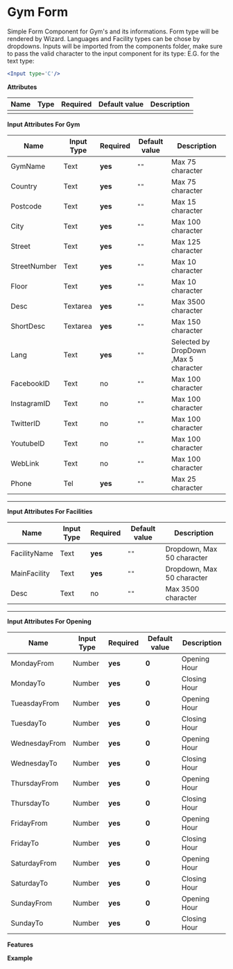 # Gym Form

Simple Form Component for Gym's and its informations.
Form type will be rendered by Wizard.
Languages and Facility types can be chose by dropdowns.
Inputs will be imported from the components folder, make sure to pass the valid character to the input component for its type:
E.G. for the text type:
```jsx
<Input type='C'/>
```




**Attributes**


| Name      | Type                 | Required | Default value       | Description                                                              |
|-----------|----------------------|----------|----------------------|--------------------------------------------------------------------------|
|    |       |   |                      |                          |


**Input Attributes For Gym**

| Name      | Input Type                 | Required | Default value       | Description                                                              |
|-----------|----------------------|----------|----------------------|--------------------------------------------------------------------------|
|  GymName  | Text      |  **yes** |         `""`             |               Max 75 character           |
|  Country  | Text      |  **yes** |         `""`             |               Max 75 character           |
|  Postcode  | Text      |  **yes** |         `""`             |               Max 15 character           |
|  City  | Text      |  **yes** |         `""`             |               Max 100 character           |
|  Street  | Text      |  **yes** |         `""`             |               Max 125 character           |
|  StreetNumber  | Text      |  **yes** |         `""`             |               Max 10 character           |
|  Floor  | Text      |  **yes** |         `""`             |               Max 10 character           |
|  Desc  | Textarea      |  **yes** |         `""`             |               Max 3500 character           |
|  ShortDesc  | Textarea      |  **yes** |         `""`             |               Max 150 character           |
|  Lang  | Text      |  **yes** |         `""`             |               Selected by DropDown ,Max 5 character            |
|  FacebookID  | Text      |  no |         `""`             |               Max 100 character           |
|  InstagramID  | Text     |  no |         `""`             |               Max 100 character           |
|  TwitterID  | Text     |  no |         `""`             |               Max 100 character           |
|  YoutubeID  | Text     |  no |         `""`             |               Max 100 character           |
|  WebLink  | Text     |  no |         `""`             |               Max 100 character           |
|  Phone  | Tel      |  **yes** |         `""`             |               Max 25 character           |

---

**Input Attributes For Facilities**

| Name      | Input Type                 | Required | Default value       | Description                                                              |
|-----------|----------------------|----------|----------------------|--------------------------------------------------------------------------|
|  FacilityName  | Text      |  **yes** |         `""`             |               Dropdown, Max 50 character 
|  MainFacility  | Text      |  **yes** |         `""`             |               Dropdown, Max 50 character 
|  Desc  | Text      |  no |         `""`             |              Max 3500 character 

---

**Input Attributes For Opening**

| Name      | Input Type                 | Required | Default value       | Description                                                              |
|-----------|----------------------|----------|----------------------|--------------------------------------------------------------------------|
|  MondayFrom  | Number      |  **yes** |         **0**             |              Opening Hour 
|  MondayTo  | Number      |  **yes** |         **0**             |              Closing Hour 
|  TueasdayFrom  | Number      |  **yes** |         **0**             |              Opening Hour 
|  TuesdayTo  | Number      |  **yes** |         **0**             |              Closing Hour 
|  WednesdayFrom  | Number      |  **yes** |         **0**             |              Opening Hour 
|  WednesdayTo  | Number      |  **yes** |         **0**             |              Closing Hour 
|  ThursdayFrom  | Number      |  **yes** |         **0**             |              Opening Hour 
|  ThursdayTo  | Number      |  **yes** |         **0**             |              Closing Hour 
|  FridayFrom  | Number      |  **yes** |         **0**             |              Opening Hour 
|  FridayTo  | Number      |  **yes** |         **0**             |              Closing Hour 
|  SaturdayFrom  | Number      |  **yes** |         **0**             |              Opening Hour 
|  SaturdayTo  | Number      |  **yes** |         **0**             |              Closing Hour 
|  SundayFrom  | Number      |  **yes** |         **0**             |              Opening Hour 
|  SundayTo  | Number      |  **yes** |         **0**             |              Closing Hour 



**Features**



**Example**





